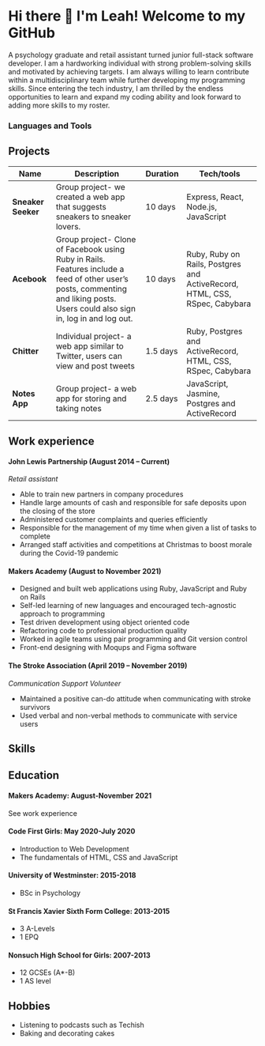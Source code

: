 # Hi there 👋 I'm Leah! Welcome to my GitHub
A psychology graduate and retail assistant turned junior full-stack software developer. I am a hardworking individual with strong problem-solving skills and motivated by achieving targets. I am always willing to learn contribute within a multidisciplinary team while further developing my programming skills. Since entering the tech industry, I am thrilled by the endless opportunities to learn and expand my coding ability and look forward to adding more skills to my roster.

### Languages and Tools
<!--![Top Langs](https://github-readme-stats.vercel.app/api/top-langs/?username=leahcolleen&theme=tokyonight)-->

## Projects
| Name                         | Description                                                                   | Duration           | Tech/tools        |
| ---------------------------- | ------------------------------------------------------------------------------| -------------------| ----------------- |
| **Sneaker Seeker**            |Group project- we created a web app that suggests sneakers to sneaker lovers. | 10 days| Express, React, Node.js, JavaScript|
| **Acebook** | Group project- Clone of Facebook using Ruby in Rails. Features include a feed of other user’s posts, commenting and liking posts. Users could also sign in, log in and log out. |       10 days   | Ruby, Ruby on Rails, Postgres and ActiveRecord, HTML, CSS, RSpec, Cabybara              |
| **Chitter**            |Individual project- a web app similar to Twitter, users can view and post tweets | 1.5 days| Ruby, Postgres and ActiveRecord, HTML, CSS, RSpec, Cabybara|
| **Notes App**            |Group project- a web app for storing and taking notes | 2.5 days| JavaScript, Jasmine, Postgres and ActiveRecord|



## Work experience


#### John Lewis Partnership (August 2014 – Current)
*Retail assistant* 
 
*	Able to train new partners in company procedures 
*	Handle large amounts of cash and responsible for safe deposits upon the closing of the store
*	Administered customer complaints and queries efficiently
*	Responsible for the management of my time when given a list of tasks to complete
*	Arranged staff activities and competitions at Christmas to boost morale during the Covid-19 pandemic

#### Makers Academy (August to November 2021)

* Designed and built web applications using Ruby, JavaScript and Ruby on Rails
* Self-led learning of new languages and encouraged tech-agnostic approach to programming
* Test driven development using object oriented code
* Refactoring code to professional production quality
* Worked in agile teams using pair programming and Git version control
* Front-end designing with Moqups and Figma software

                                                                                                                  
#### The Stroke Association (April 2019 – November 2019)   
*Communication Support Volunteer* 
*	Maintained a positive can-do attitude when communicating with stroke survivors
* Used verbal and non-verbal methods to communicate with service users

## Skills
<!-- #### Self-led learner (growth mindset)
#### Time management and organisation
#### Teamwork and collaboration (EQ)
#### Problem-solver-->

## Education 
#### Makers Academy: August-November 2021
See work experience

#### Code First Girls: May 2020-July 2020
* Introduction to Web Development                                                                                                                                             
* The fundamentals of	HTML, CSS and JavaScript


#### University of Westminster: 2015-2018
* BSc in Psychology 

#### St Francis Xavier Sixth Form College: 2013-2015
* 3 A-Levels
*	1 EPQ

#### Nonsuch High School for Girls: 2007-2013
* 12 GCSEs (A*-B)
* 1 AS level

## Hobbies
* Listening to podcasts such as Techish
* Baking and decorating cakes
 





